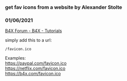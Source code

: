 ###  get fav icons from a website by Alexander Stolte
### 01/06/2021
[B4X Forum - B4X - Tutorials](https://www.b4x.com/android/forum/threads/126245/)

simply add this to a url:  

```B4X
/favicon.ico
```

  
Examples:  
<https://paypal.com/favicon.ico>  
<https://netflix.com/favicon.ico>  
<https://b4x.com/favicon.ico>
